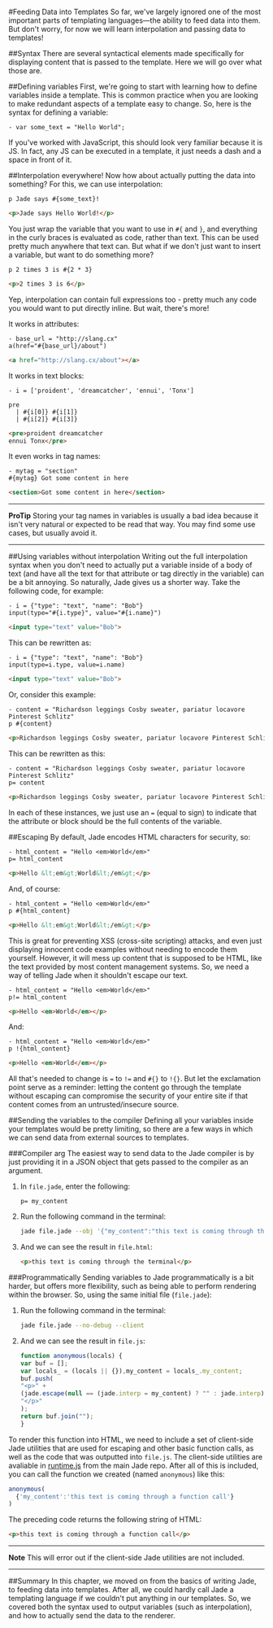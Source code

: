 #Feeding Data into Templates
So far, we've largely ignored one of the most important parts of templating languages—the ability to feed data into them. But don't worry, for now we will learn interpolation and passing data to templates!

##Syntax
There are several syntactical elements made specifically for displaying content that is passed to the template. Here we will go over what those are.

##Defining variables
First, we're going to start with learning how to define variables inside a template. This is common practice when you are looking to make redundant aspects of a template easy to change. So, here is the syntax for defining a variable:

```jade
- var some_text = "Hello World";
```

If you've worked with JavaScript, this should look very familiar because it is JS. In fact, any JS can be executed in a template, it just needs a dash and a space in front of it.

##Interpolation everywhere!
Now how about actually putting the data into something? For this, we can use interpolation:

```jade
p Jade says #{some_text}!
```

```html
<p>Jade says Hello World!</p>
```

You just wrap the variable that you want to use in `#{` and `}`, and everything in the curly braces is evaluated as code, rather than text. This can be used pretty much anywhere that text can. But what if we don't just want to insert a variable, but want to do something more?

```jade
p 2 times 3 is #{2 * 3}
```

```html
<p>2 times 3 is 6</p>
```

Yep, interpolation can contain full expressions too - pretty much any code you would want to put directly inline. But wait, there's more!

It works in attributes:

```jade
- base_url = "http://slang.cx"
a(href="#{base_url}/about")
```

```html
<a href="http://slang.cx/about"></a>
```

It works in text blocks:

```jade
- i = ['proident', 'dreamcatcher', 'ennui', 'Tonx']

pre
  | #{i[0]} #{i[1]}
  | #{i[2]} #{i[3]}
```

```html
<pre>proident dreamcatcher
ennui Tonx</pre>
```

It even works in tag names:

```jade
- mytag = "section"
#{mytag} Got some content in here
```

```html
<section>Got some content in here</section>
```

------------------------
**ProTip**
Storing your tag names in variables is usually a bad idea because it isn't very natural or expected to be read that way. You may find some use cases, but usually avoid it.

------------------------

##Using variables without interpolation
Writing out the full interpolation syntax when you don't need to actually put a variable inside of a body of text (and have all the text for that attribute or tag directly in the variable) can be a bit annoying. So naturally, Jade gives us a shorter way. Take the following code, for example:

```jade
- i = {"type": "text", "name": "Bob"}
input(type="#{i.type}", value="#{i.name}")
```

```html
<input type="text" value="Bob">
```

This can be rewritten as:

```jade
- i = {"type": "text", "name": "Bob"}
input(type=i.type, value=i.name)
```

```html
<input type="text" value="Bob">
```

Or, consider this example:

```jade
- content = "Richardson leggings Cosby sweater, pariatur locavore Pinterest Schlitz"
p #{content}
```

```html
<p>Richardson leggings Cosby sweater, pariatur locavore Pinterest Schlitz</p>
```

This can be rewritten as this:

```jade
- content = "Richardson leggings Cosby sweater, pariatur locavore Pinterest Schlitz"
p= content
```

```html
<p>Richardson leggings Cosby sweater, pariatur locavore Pinterest Schlitz</p>
```

In each of these instances, we just use an `=` (equal to sign) to indicate that the attribute or block should be the full contents of the variable.

##Escaping
By default, Jade encodes HTML characters for security, so:

```jade
- html_content = "Hello <em>World</em>"
p= html_content
```

```html
<p>Hello &lt;em&gt;World&lt;/em&gt;</p>
```

And, of course:

```jade
- html_content = "Hello <em>World</em>"
p #{html_content}
```

```html
<p>Hello &lt;em&gt;World&lt;/em&gt;</p>
```

This is great for preventing XSS (cross-site scripting) attacks, and even just displaying innocent code examples without needing to encode them yourself. However, it will mess up content that is supposed to be HTML, like the text provided by most content management systems. So, we need a way of telling Jade when it shouldn't escape our text.

```jade
- html_content = "Hello <em>World</em>"
p!= html_content
```

```html
<p>Hello <em>World</em></p>
```

And:

```jade
- html_content = "Hello <em>World</em>"
p !{html_content}
```

```html
<p>Hello <em>World</em></p>
```

All that's needed to change is `=` to `!=` and `#{}` to `!{}`. But let the exclamation point serve as a reminder: letting the content go through the template without escaping can compromise the security of your entire site if that content comes from an untrusted/insecure source.

##Sending the variables to the compiler
Defining all your variables inside your templates would be pretty limiting, so there are a few ways in which we can send data from external sources to templates.

###Compiler arg
The easiest way to send data to the Jade compiler is by just providing it in a JSON object that gets passed to the compiler as an argument.

1. In `file.jade`, enter the following:

    ```jade
    p= my_content
    ```

2. Run the following command in the terminal:
    ```bash
    jade file.jade --obj '{"my_content":"this text is coming through the terminal"}'
    ```

3. And we can see the result in `file.html`:

    ```html
    <p>this text is coming through the terminal</p>
    ```

###Programmatically
Sending variables to Jade programmatically is a bit harder, but offers more flexibility, such as being able to perform rendering within the browser. So, using the same initial file (`file.jade`):


1. Run the following command in the terminal:

    ```bash
    jade file.jade --no-debug --client
    ```

2. And we can see the result in `file.js`:

    ```js
    function anonymous(locals) {
    var buf = [];
    var locals_ = (locals || {}),my_content = locals_.my_content;
    buf.push(
    "<p>" +
    (jade.escape(null == (jade.interp = my_content) ? "" : jade.interp)) +
    "</p>"
    );
    return buf.join("");
    }
    ```

To render this function into HTML, we need to include a set of client-side Jade utilities that are used for escaping and other basic function calls, as well as the code that was outputted into `file.js`. The client-side utilities are avaliable in [runtime.js](https://github.com/visionmedia/jade/raw/master/runtime.js) from the main Jade repo. After all of this is included, you can call the function we created (named `anonymous`) like this:

```js
anonymous(
  {'my_content':'this text is coming through a function call'}
)
```

The preceding code returns the following string of HTML:

```html
<p>this text is coming through a function call</p>
```

------------------------
**Note**
This will error out if the client-side Jade utilities are not included.

------------------------

##Summary
In this chapter, we moved on from the basics of writing Jade, to feeding data into templates. After all, we could hardly call Jade a templating language if we couldn't put anything in our templates. So, we covered both the syntax used to output variables (such as interpolation), and how to actually send the data to the renderer.
